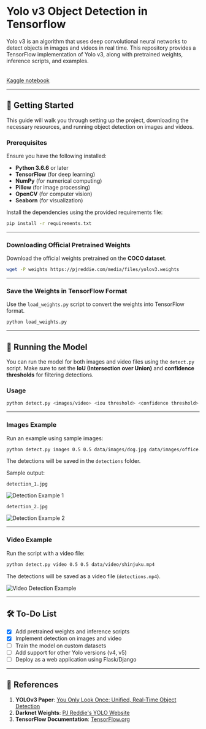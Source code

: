 # Yolo v3 Object Detection in Tensorflow  

Yolo v3 is an algorithm that uses deep convolutional neural networks to detect objects in images and videos in real time. This repository provides a TensorFlow implementation of Yolo v3, along with pretrained weights, inference scripts, and examples.  
<br>  
[Kaggle notebook](https://www.kaggle.com/aruchomu/yolo-v3-object-detection-in-tensorflow)  

---

## 🔧 Getting Started  

This guide will walk you through setting up the project, downloading the necessary resources, and running object detection on images and videos.  

### Prerequisites  

Ensure you have the following installed:  
- **Python 3.6.6** or later  
- **TensorFlow** (for deep learning)  
- **NumPy** (for numerical computing)  
- **Pillow** (for image processing)  
- **OpenCV** (for computer vision)  
- **Seaborn** (for visualization)  

Install the dependencies using the provided requirements file:  
```bash  
pip install -r requirements.txt  
```  

---

### Downloading Official Pretrained Weights  

Download the official weights pretrained on the **COCO dataset**.  
```bash  
wget -P weights https://pjreddie.com/media/files/yolov3.weights  
```  

---

### Save the Weights in TensorFlow Format  

Use the `load_weights.py` script to convert the weights into TensorFlow format.  
```bash  
python load_weights.py  
```  

---

## 🚀 Running the Model  

You can run the model for both images and video files using the `detect.py` script. Make sure to set the **IoU (Intersection over Union)** and **confidence thresholds** for filtering detections.  

### Usage  
```bash  
python detect.py <images/video> <iou threshold> <confidence threshold> <filenames>  
```  

---

### Images Example  

Run an example using sample images:  
```bash  
python detect.py images 0.5 0.5 data/images/dog.jpg data/images/office.jpg  
```  

The detections will be saved in the `detections` folder.  

Sample output:  
```
detection_1.jpg  
```  
![Detection Example 1](https://github.com/heartkilla/yolo-v3/blob/master/data/detection_examples/detection_1.jpg)  
```
detection_2.jpg  
```  
![Detection Example 2](https://github.com/heartkilla/yolo-v3/blob/master/data/detection_examples/detection_2.jpg)  

---

### Video Example  

Run the script with a video file:  
```bash  
python detect.py video 0.5 0.5 data/video/shinjuku.mp4  
```  

The detections will be saved as a video file (`detections.mp4`).  

![Video Detection Example](https://github.com/heartkilla/yolo-v3/blob/master/data/detection_examples/detections.gif)  

---

## 🛠️ To-Do List  

- [x] Add pretrained weights and inference scripts  
- [x] Implement detection on images and video  
- [ ] Train the model on custom datasets  
- [ ] Add support for other Yolo versions (v4, v5)  
- [ ] Deploy as a web application using Flask/Django  

---

## 📜 References  

1. **YOLOv3 Paper**: [You Only Look Once: Unified, Real-Time Object Detection](https://arxiv.org/abs/1804.02767)  
2. **Darknet Weights**: [PJ Reddie's YOLO Website](https://pjreddie.com/darknet/yolo/)  
3. **TensorFlow Documentation**: [TensorFlow.org](https://www.tensorflow.org/)  
